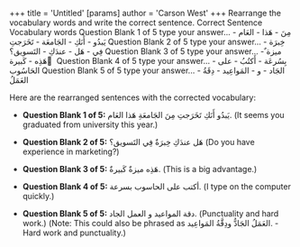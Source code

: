 +++
 title = 'Untitled'
[params]
	author = 'Carson West'
+++
Rearrange the vocabulary words and write the correct sentence. Correct Sentence Vocabulary words 
Question Blank 1 of 5
type your answer...
 مِنَ - هَذا - العَام - يَبدُو - أَنَكِ - الجَامعَة - تَخَرَجتِ 
Question Blank 2 of 5
type your answer...
 خِبرَة - فِي - هَل - عندَكِ - التَسويق؟ 
Question Blank 3 of 5
type your answer...
 ميزة ٌ- هَذِه - كَبيرة ٌ 
Question Blank 4 of 5
type your answer...
 بِسُرعَة - أَكتُبُ - على - الحَاسُوب 
Question Blank 5 of 5
type your answer...
 الجَاد - و - المَواعِيد - دِقَةُ - العَمَلُ



Here are the rearranged sentences with the corrected vocabulary:

* **Question Blank 1 of 5:** يَبدُو أَنَكِ تَخَرَجتِ مِنَ الجَامعَةِ هَذا العَام. (It seems you graduated from university this year.)

* **Question Blank 2 of 5:** هَل عندَكِ خِبرَةٌ فِي التَسويق؟ (Do you have experience in marketing?)

* **Question Blank 3 of 5:** هَذِه ميزةٌ كَبيرةٌ. (This is a big advantage.)

* **Question Blank 4 of 5:** أكتب على الحاسوب بسرعة. (I type on the computer quickly.)

* **Question Blank 5 of 5:** دقة المواعيد و العمل الجاد. (Punctuality and hard work.)  (Note: This could also be phrased as  العَمَلُ الجَادُّ ودِقَّةُ المَواعِيد. -  Hard work and punctuality.)
